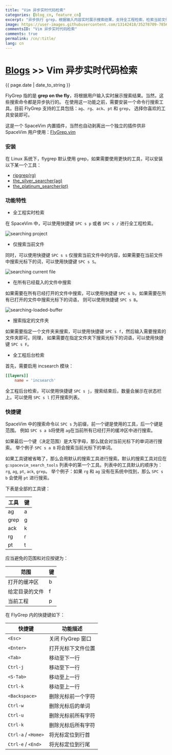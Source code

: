 ```yaml
---
title: "Vim 异步实时代码检索"
categories: [blog_cn, feature_cn]
excerpt: "异步执行 grep，根据输入内容实时展示搜索结果，支持全工程检索、检索当前文件、检索已打开的文件等"
image: https://user-images.githubusercontent.com/13142418/35278709-7856ed62-0010-11e8-8b1e-e6cc6374b0dc.gif
commentsID: "Vim 异步实时代码检索"
comments: true
permalink: /cn/:title/
lang: cn
---
```


# [Blogs](../blog/) >> Vim 异步实时代码检索

{{ page.date | date_to_string }}

FlyGrep 指的是 **grep on the fly**，将根据用户输入实时展示搜索结果。当然，这些搜索命令都是异步执行的。
在使用这一功能之前，需要安装一个命令行搜索工具。目前 FlyGrep 支持的工具包括：`ag`、`rg`、`ack`、`pt` 和 `grep`，
选择你喜欢的工具安装即可。

这是一个 SpaceVim 内置插件，当然也自动剥离出一个独立的插件供非 SpaceVim 用户使用：[FlyGrep.vim](https://github.com/wsdjeg/FlyGrep.vim)

### 安装

在 Linux 系统下，flygrep 默认使用 grep，如果需要使用更快的工具，可以安装以下某一个工具：

- [ripgrep(rg)](https://github.com/BurntSushi/ripgrep)
- [the_silver_searcher(ag)](https://github.com/ggreer/the_silver_searcher)
- [the_platinum_searcher(pt)](https://github.com/monochromegane/the_platinum_searcher)

### 功能特性

- 全工程实时检索

在 SpaceVim 中，可以使用快捷键 `SPC s p` 或者 `SPC s /` 进行全工程检索。

![searching project](https://user-images.githubusercontent.com/13142418/35278709-7856ed62-0010-11e8-8b1e-e6cc6374b0dc.gif)

- 仅搜索当前文件

同时，可以使用快捷键 `SPC s s` 仅搜索当前文件中的内容，如果需要在当前文件中搜索光标下的词，可以使用快捷键 `SPC s S`。

![searching current file](https://user-images.githubusercontent.com/13142418/35278847-e0032796-0010-11e8-911b-2ee8fd81aed2.gif)

- 在所有已经载入的文件中搜索

如果需要在所有已经打开的文件中搜索，可以使用快捷键 `SPC s b`，如果需要在所有已打开的文件中搜索光标下的词语，
则可以使用快捷键 `SPC s B`。

![searching-loaded-buffer](https://user-images.githubusercontent.com/13142418/35278996-518b8a34-0011-11e8-9a7a-613668398ee2.gif)

- 搜索指定的文件夹

如果需要指定一个文件夹来搜索，可以使用快捷键 `SPC s f`，然后输入需要搜索的文件夹即可。同理，
如果需要在指定文件夹下搜索光标下的词语，可以使用快捷键 `SPC s F`。

- 全工程后台检索

首先，需要启用 incsearch 模块：

```toml
[[layers]]
    name = 'incsearch'
```

全工程后台检索，可以使用快捷键 `SPC s j`，搜索结束后，数量会展示在状态栏上。可以使用 `SPC s l` 打开搜索列表。

### 快捷键

SpaceVim 中的搜索命令以 `SPC s` 为前缀，前一个键是使用的工具，后一个键是范围。
例如 `SPC s a b`将使用 `ag`在当前所有已经打开的缓冲区中进行搜索。

如果最后一个键（决定范围）是大写字母，那么就会对当前光标下的单词进行搜索。
举个例子 `SPC s a B` 将会搜索当前光标下的单词。

如果工具键被省略了，那么会用默认的搜索工具进行搜索。默认的搜索工具对应在 `g:spacevim_search_tools`
列表中的第一个工具。列表中的工具默认的顺序为：`rg`, `ag`, `pt`, `ack`, `grep`。
举个例子：如果 `rg` 和 `ag` 没有在系统中找到，那么 `SPC s b` 会使用 `pt` 进行搜索。

下表是全部的工具键：

| 工具 | 键  |
| ---- | --- |
| ag   | a   |
| grep | g   |
| ack  | k   |
| rg   | r   |
| pt   | t   |

应当避免的范围和对应按键为：

| 范围           | 键  |
| -------------- | --- |
| 打开的缓冲区   | b   |
| 给定目录的文件 | f   |
| 当前工程       | p   |

在 FlyGrep 内的快捷键如下：

| 快捷键              | 功能描述           |
| ----------------    | ------------------ |
| `<Esc>`             | 关闭 FlyGrep 窗口  |
| `<Enter>`           | 打开光标下文件位置 |
| `<Tab>`             | 移动至下一行       |
| `Ctrl-j`            | 移动至下一行       |
| `<S-Tab>`           | 移动至上一行       |
| `Ctrl-k`            | 移动至上一行       |
| `<Backspace>`              | 删除光标前一个字符 |
| `Ctrl-w`            | 删除光标后的单词   |
| `Ctrl-u`            | 删除光标前所有字符 |
| `Ctrl-k`            | 删除光标后所有字符 |
| `Ctrl-a` / `<Home>` | 将光标定位到行首   |
| `Ctrl-e` / `<End>`  | 将光标定位到行尾   |
